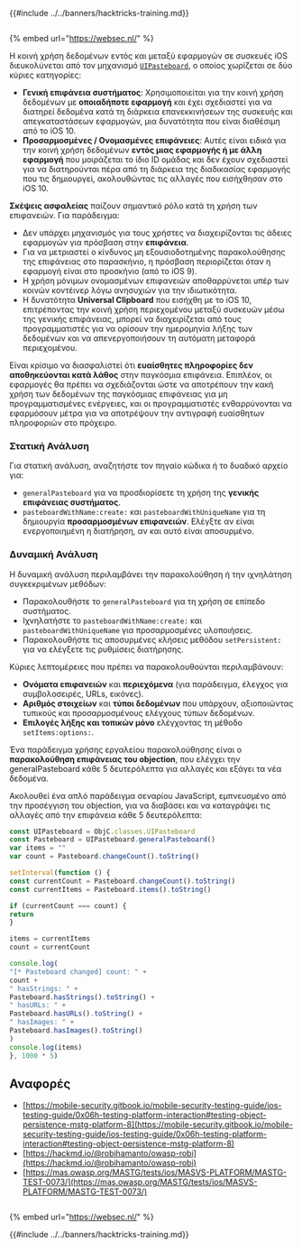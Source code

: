 {{#include ../../banners/hacktricks-training.md}}

<figure><img src="https://pentest.eu/RENDER_WebSec_10fps_21sec_9MB_29042024.gif" alt=""><figcaption></figcaption></figure>

{% embed url="https://websec.nl/" %}

Η κοινή χρήση δεδομένων εντός και μεταξύ εφαρμογών σε συσκευές iOS διευκολύνεται από τον μηχανισμό [`UIPasteboard`](https://developer.apple.com/documentation/uikit/uipasteboard), ο οποίος χωρίζεται σε δύο κύριες κατηγορίες:

- **Γενική επιφάνεια συστήματος**: Χρησιμοποιείται για την κοινή χρήση δεδομένων με **οποιαδήποτε εφαρμογή** και έχει σχεδιαστεί για να διατηρεί δεδομένα κατά τη διάρκεια επανεκκινήσεων της συσκευής και απεγκαταστάσεων εφαρμογών, μια δυνατότητα που είναι διαθέσιμη από το iOS 10.
- **Προσαρμοσμένες / Ονομασμένες επιφάνειες**: Αυτές είναι ειδικά για την κοινή χρήση δεδομένων **εντός μιας εφαρμογής ή με άλλη εφαρμογή** που μοιράζεται το ίδιο ID ομάδας και δεν έχουν σχεδιαστεί για να διατηρούνται πέρα από τη διάρκεια της διαδικασίας εφαρμογής που τις δημιουργεί, ακολουθώντας τις αλλαγές που εισήχθησαν στο iOS 10.

**Σκέψεις ασφαλείας** παίζουν σημαντικό ρόλο κατά τη χρήση των επιφανειών. Για παράδειγμα:

- Δεν υπάρχει μηχανισμός για τους χρήστες να διαχειρίζονται τις άδειες εφαρμογών για πρόσβαση στην **επιφάνεια**.
- Για να μετριαστεί ο κίνδυνος μη εξουσιοδοτημένης παρακολούθησης της επιφάνειας στο παρασκήνιο, η πρόσβαση περιορίζεται όταν η εφαρμογή είναι στο προσκήνιο (από το iOS 9).
- Η χρήση μόνιμων ονομασμένων επιφανειών αποθαρρύνεται υπέρ των κοινών κοντέινερ λόγω ανησυχιών για την ιδιωτικότητα.
- Η δυνατότητα **Universal Clipboard** που εισήχθη με το iOS 10, επιτρέποντας την κοινή χρήση περιεχομένου μεταξύ συσκευών μέσω της γενικής επιφάνειας, μπορεί να διαχειρίζεται από τους προγραμματιστές για να ορίσουν την ημερομηνία λήξης των δεδομένων και να απενεργοποιήσουν τη αυτόματη μεταφορά περιεχομένου.

Είναι κρίσιμο να διασφαλιστεί ότι **ευαίσθητες πληροφορίες δεν αποθηκεύονται κατά λάθος** στην παγκόσμια επιφάνεια. Επιπλέον, οι εφαρμογές θα πρέπει να σχεδιάζονται ώστε να αποτρέπουν την κακή χρήση των δεδομένων της παγκόσμιας επιφάνειας για μη προγραμματισμένες ενέργειες, και οι προγραμματιστές ενθαρρύνονται να εφαρμόσουν μέτρα για να αποτρέψουν την αντιγραφή ευαίσθητων πληροφοριών στο πρόχειρο.

### Στατική Ανάλυση

Για στατική ανάλυση, αναζητήστε τον πηγαίο κώδικα ή το δυαδικό αρχείο για:

- `generalPasteboard` για να προσδιορίσετε τη χρήση της **γενικής επιφάνειας συστήματος**.
- `pasteboardWithName:create:` και `pasteboardWithUniqueName` για τη δημιουργία **προσαρμοσμένων επιφανειών**. Ελέγξτε αν είναι ενεργοποιημένη η διατήρηση, αν και αυτό είναι αποσυρμένο.

### Δυναμική Ανάλυση

Η δυναμική ανάλυση περιλαμβάνει την παρακολούθηση ή την ιχνηλάτηση συγκεκριμένων μεθόδων:

- Παρακολουθήστε το `generalPasteboard` για τη χρήση σε επίπεδο συστήματος.
- Ιχνηλατήστε το `pasteboardWithName:create:` και `pasteboardWithUniqueName` για προσαρμοσμένες υλοποιήσεις.
- Παρακολουθήστε τις αποσυρμένες κλήσεις μεθόδου `setPersistent:` για να ελέγξετε τις ρυθμίσεις διατήρησης.

Κύριες λεπτομέρειες που πρέπει να παρακολουθούνται περιλαμβάνουν:

- **Ονόματα επιφανειών** και **περιεχόμενα** (για παράδειγμα, έλεγχος για συμβολοσειρές, URLs, εικόνες).
- **Αριθμός στοιχείων** και **τύποι δεδομένων** που υπάρχουν, αξιοποιώντας τυπικούς και προσαρμοσμένους ελέγχους τύπων δεδομένων.
- **Επιλογές λήξης και τοπικών μόνο** ελέγχοντας τη μέθοδο `setItems:options:`.

Ένα παράδειγμα χρήσης εργαλείου παρακολούθησης είναι ο **παρακολούθηση επιφάνειας του objection**, που ελέγχει την generalPasteboard κάθε 5 δευτερόλεπτα για αλλαγές και εξάγει τα νέα δεδομένα.

Ακολουθεί ένα απλό παράδειγμα σεναρίου JavaScript, εμπνευσμένο από την προσέγγιση του objection, για να διαβάσει και να καταγράψει τις αλλαγές από την επιφάνεια κάθε 5 δευτερόλεπτα:
```javascript
const UIPasteboard = ObjC.classes.UIPasteboard
const Pasteboard = UIPasteboard.generalPasteboard()
var items = ""
var count = Pasteboard.changeCount().toString()

setInterval(function () {
const currentCount = Pasteboard.changeCount().toString()
const currentItems = Pasteboard.items().toString()

if (currentCount === count) {
return
}

items = currentItems
count = currentCount

console.log(
"[* Pasteboard changed] count: " +
count +
" hasStrings: " +
Pasteboard.hasStrings().toString() +
" hasURLs: " +
Pasteboard.hasURLs().toString() +
" hasImages: " +
Pasteboard.hasImages().toString()
)
console.log(items)
}, 1000 * 5)
```
## Αναφορές

- [https://mobile-security.gitbook.io/mobile-security-testing-guide/ios-testing-guide/0x06h-testing-platform-interaction#testing-object-persistence-mstg-platform-8](https://mobile-security.gitbook.io/mobile-security-testing-guide/ios-testing-guide/0x06h-testing-platform-interaction#testing-object-persistence-mstg-platform-8)
- [https://hackmd.io/@robihamanto/owasp-robi](https://hackmd.io/@robihamanto/owasp-robi)
- [https://mas.owasp.org/MASTG/tests/ios/MASVS-PLATFORM/MASTG-TEST-0073/](https://mas.owasp.org/MASTG/tests/ios/MASVS-PLATFORM/MASTG-TEST-0073/)

<figure><img src="https://pentest.eu/RENDER_WebSec_10fps_21sec_9MB_29042024.gif" alt=""><figcaption></figcaption></figure>

{% embed url="https://websec.nl/" %}

{{#include ../../banners/hacktricks-training.md}}
